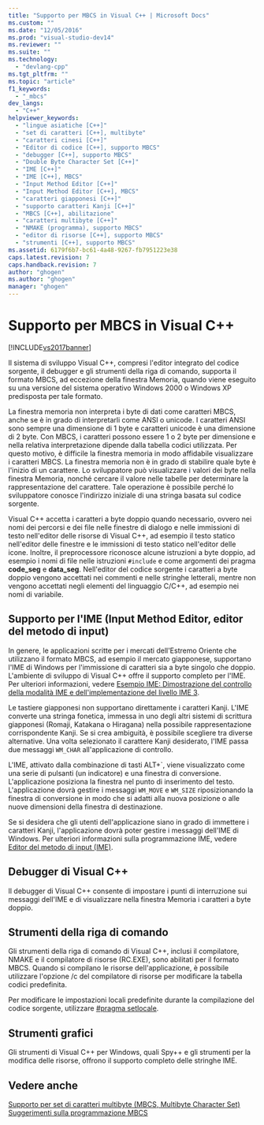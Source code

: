 ```yaml
---
title: "Supporto per MBCS in Visual C++ | Microsoft Docs"
ms.custom: ""
ms.date: "12/05/2016"
ms.prod: "visual-studio-dev14"
ms.reviewer: ""
ms.suite: ""
ms.technology: 
  - "devlang-cpp"
ms.tgt_pltfrm: ""
ms.topic: "article"
f1_keywords: 
  - "_mbcs"
dev_langs: 
  - "C++"
helpviewer_keywords: 
  - "lingue asiatiche [C++]"
  - "set di caratteri [C++], multibyte"
  - "caratteri cinesi [C++]"
  - "Editor di codice [C++], supporto MBCS"
  - "debugger [C++], supporto MBCS"
  - "Double Byte Character Set [C++]"
  - "IME [C++]"
  - "IME [C++], MBCS"
  - "Input Method Editor [C++]"
  - "Input Method Editor [C++], MBCS"
  - "caratteri giapponesi [C++]"
  - "supporto caratteri Kanji [C++]"
  - "MBCS [C++], abilitazione"
  - "caratteri multibyte [C++]"
  - "NMAKE (programma), supporto MBCS"
  - "editor di risorse [C++], supporto MBCS"
  - "strumenti [C++], supporto MBCS"
ms.assetid: 6179f6b7-bc61-4a48-9267-fb7951223e38
caps.latest.revision: 7
caps.handback.revision: 7
author: "ghogen"
ms.author: "ghogen"
manager: "ghogen"
---
```

# Supporto per MBCS in Visual C++
[!INCLUDE[vs2017banner](../assembler/inline/includes/vs2017banner.md)]

Il sistema di sviluppo Visual C\+\+, compresi l'editor integrato del codice sorgente, il debugger e gli strumenti della riga di comando, supporta il formato MBCS, ad eccezione della finestra Memoria, quando viene eseguito su una versione del sistema operativo Windows 2000 o Windows XP predisposta per tale formato.  
  
 La finestra memoria non interpreta i byte di dati come caratteri MBCS, anche se è in grado di interpretarli come ANSI o unicode.  I caratteri ANSI sono sempre una dimensione di 1 byte e caratteri unicode è una dimensione di 2 byte.  Con MBCS, i caratteri possono essere 1 o 2 byte per dimensione e nella relativa interpretazione dipende dalla tabella codici utilizzata.  Per questo motivo, è difficile la finestra memoria in modo affidabile visualizzare i caratteri MBCS.  La finestra memoria non è in grado di stabilire quale byte è l'inizio di un carattere.  Lo sviluppatore può visualizzare i valori dei byte nella finestra Memoria, nonché cercare il valore nelle tabelle per determinare la rappresentazione del carattere.  Tale operazione è possibile perché lo sviluppatore conosce l'indirizzo iniziale di una stringa basata sul codice sorgente.  
  
 Visual C\+\+ accetta i caratteri a byte doppio quando necessario,  ovvero nei nomi dei percorsi e dei file nelle finestre di dialogo e nelle immissioni di testo nell'editor delle risorse di Visual C\+\+, ad esempio il testo statico nell'editor delle finestre e le immissioni di testo statico nell'editor delle icone.  Inoltre, il preprocessore riconosce alcune istruzioni a byte doppio, ad esempio i nomi di file nelle istruzioni `#include` e come argomenti dei pragma **code\_seg** e **data\_seg**.  Nell'editor del codice sorgente i caratteri a byte doppio vengono accettati nei commenti e nelle stringhe letterali, mentre non vengono accettati negli elementi del linguaggio C\/C\+\+, ad esempio nei nomi di variabile.  
  
##  <a name="_core_support_for_the_input_method_editor_.28.ime.29"></a> Supporto per l'IME \(Input Method Editor, editor del metodo di input\)  
 In genere, le applicazioni scritte per i mercati dell'Estremo Oriente che utilizzano il formato MBCS, ad esempio il mercato giapponese, supportano l'IME di Windows per l'immissione di caratteri sia a byte singolo che doppio.  L'ambiente di sviluppo di Visual C\+\+ offre il supporto completo per l'IME.  Per ulteriori informazioni, vedere [Esempio IME: Dimostrazione del controllo della modalità IME e dell'implementazione del livello IME 3](http://msdn.microsoft.com/it-it/87ebdf65-cef0-451d-a6fc-d5fb64178b14).  
  
 Le tastiere giapponesi non supportano direttamente i caratteri Kanji.  L'IME converte una stringa fonetica, immessa in uno degli altri sistemi di scrittura giapponesi \(Romaji, Katakana o Hiragana\) nella possibile rappresentazione corrispondente Kanji.  Se si crea ambiguità, è possibile scegliere tra diverse alternative.  Una volta selezionato il carattere Kanji desiderato, l'IME passa due messaggi `WM_CHAR` all'applicazione di controllo.  
  
 L'IME, attivato dalla combinazione di tasti ALT\+\`, viene visualizzato come una serie di pulsanti \(un indicatore\) e una finestra di conversione.  L'applicazione posiziona la finestra nel punto di inserimento del testo.  L'applicazione dovrà gestire i messaggi `WM_MOVE` e `WM_SIZE` riposizionando la finestra di conversione in modo che si adatti alla nuova posizione o alle nuove dimensioni della finestra di destinazione.  
  
 Se si desidera che gli utenti dell'applicazione siano in grado di immettere i caratteri Kanji, l'applicazione dovrà poter gestire i messaggi dell'IME di Windows.  Per ulteriori informazioni sulla programmazione IME, vedere [Editor del metodo di input \(IME\)](https://msdn.microsoft.com/en-us/library/ms776145.aspx).  
  
## Debugger di Visual C\+\+  
 Il debugger di Visual C\+\+ consente di impostare i punti di interruzione sui messaggi dell'IME  e di visualizzare nella finestra Memoria i caratteri a byte doppio.  
  
## Strumenti della riga di comando  
 Gli strumenti della riga di comando di Visual C\+\+, inclusi il compilatore, NMAKE e il compilatore di risorse \(RC.EXE\), sono abilitati per il formato MBCS.  Quando si compilano le risorse dell'applicazione, è possibile utilizzare l'opzione \/c del compilatore di risorse per modificare la tabella codici predefinita.  
  
 Per modificare le impostazioni locali predefinite durante la compilazione del codice sorgente, utilizzare [\#pragma setlocale](../preprocessor/setlocale.md).  
  
## Strumenti grafici  
 Gli strumenti di Visual C\+\+ per Windows, quali Spy\+\+ e gli strumenti per la modifica delle risorse, offrono il supporto completo delle stringhe IME.  
  
## Vedere anche  
 [Supporto per set di caratteri multibyte \(MBCS, Multibyte Character Set\)](../text/support-for-multibyte-character-sets-mbcss.md)   
 [Suggerimenti sulla programmazione MBCS](../text/mbcs-programming-tips.md)